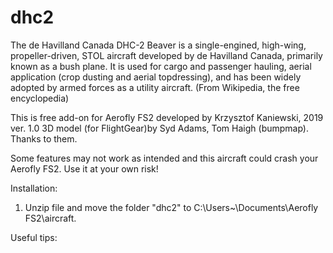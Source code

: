 # dhc2
The de Havilland Canada DHC-2 Beaver is a single-engined, high-wing, propeller-driven, STOL aircraft developed by de Havilland Canada, primarily known as a bush plane. It is used for cargo and passenger hauling, aerial application (crop dusting and aerial topdressing), and has been widely adopted by armed forces as a utility aircraft. (From Wikipedia, the free encyclopedia)

This is free add-on for Aerofly FS2 developed by Krzysztof Kaniewski, 2019 ver. 1.0
3D model (for FlightGear)by Syd Adams, Tom Haigh (bumpmap). Thanks to them.

 Some features may not work as intended and this aircraft could crash your Aerofly FS2. 
 Use it at your own risk!

Installation:

1. Unzip file and move the folder "dhc2" to C:\Users\~\Documents\Aerofly FS2\aircraft.

Useful tips:
